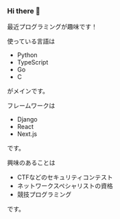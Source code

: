 ### Hi there 👋

最近プログラミングが趣味です！

使っている言語は

- Python
- TypeScript
- Go
- C

がメインです。

フレームワークは

- Django
- React
- Next.js

です。

興味のあることは

- CTFなどのセキュリティコンテスト
- ネットワークスペシャリストの資格
- 競技プログラミング

です。
<!--
**cota-eng/cota-eng** is a ✨ _special_ ✨ repository because its `README.md` (this file) appears on your GitHub profile.

Here are some ideas to get you started:

- 🔭 I’m currently working on ...
- 🌱 I’m currently learning ...
- 👯 I’m looking to collaborate on ...
- 🤔 I’m looking for help with ...
- 💬 Ask me about ...
- 📫 How to reach me: ...
- 😄 Pronouns: ...
- ⚡ Fun fact: ...
-->
